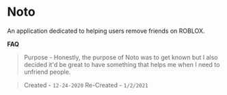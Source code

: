 # Noto
An application dedicated to helping users remove friends on ROBLOX. 


**FAQ**
> Purpose - Honestly, the purpose of Noto was to get known but I also decided it'd be great to
have something that helps me when I need to unfriend people.

> Created -  `12-24-2020`
> Re-Created - `1/2/2021`
